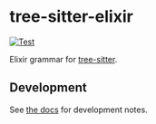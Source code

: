 # tree-sitter-elixir

[![Test](https://github.com/jonatanklosko/tree-sitter-elixir/actions/workflows/test.yml/badge.svg)](https://github.com/jonatanklosko/tree-sitter-elixir/actions/workflows/test.yml)

Elixir grammar for [tree-sitter](https://github.com/tree-sitter/tree-sitter).

## Development

See [the docs](./docs.md) for development notes.
